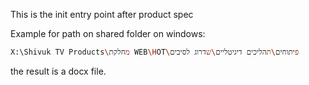 This is the init entry point after product spec

Example for path on shared folder on windows:
```bash
X:\Shivuk TV Products\מחלקת WEB\HOT\פיתוחים\תהליכים דיגיטליים\שדרוג לסיבים
```
 the result is a docx file.
 
